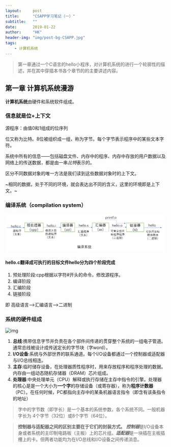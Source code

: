 ```yaml
---
layout:     post
title:      "CSAPP学习笔记（一）"
subtitle:   ""
date:       2019-01-22
author:     "HK"
header-img: "img/post-bg-CSAPP.jpg"
tags:
    - 计算机系统
---
```


>第一章通过一个C语言的hello小程序，对计算机系统的进行一个轮廓性的描述，并在其中穿插本书各个章节的的主要讲述内容。

## 第一章 计算机系统漫游

**计算机系统**由硬件和系统软件组成。

### 信息就是位+上下文

源程序：由值0和1组成的位序列

位又称为比特。8位被组织成一组，称为字节。每个字节表示程序中的某些文本字符。

系统中所有的信息——包括磁盘文件、内存中的程序、内存中存放的用户数据以及网络上的传送数据，都是由一串*比特*表示的。

区分不同数据对象的唯一方法是我们读到这些数据对象时的上下文。

~相同的数据，处于不同的环境，就会表达出不同的含义，这里的环境即是上下文。~

### 编译系统（compilation system）

![img](https://github.com/Hkaren78/Hkaren78.github.io/raw/master/img/in-post/CSAPP1/cs.png)

#### hello.c翻译成可执行的目标文件hello分为四个阶段完成

1. 预处理阶段:cpp根据以字符#开头的命令，修改源程序。
2. 编译阶段
3. 汇编阶段
4. 链接阶段

即 高级语言—>汇编语言—>二进制

### 系统的硬件组成

![img](https://github.com/Hkaren78/Hkaren78.github.io/raw/master/img/in-post/CSAPP1/post-bg-system.png)

1. **总线**:携带信息字节并负责在各个部件间传递的贯穿整个系统的一组电子管道。通常总线被设计成传送定长的字节块（字word）。
2. **I/O设备**:系统与外部世界的联系通道。每个I/O设备都通过一个控制器或适配器与I/O总线相连。
3. **主存**:临时储存设备，在处理器质性程序时，用来存放程序和程序处理的数据。内存由一组动态随机存储器（DRAM）芯片组成。
4. **处理器**:中央处理单元（CPU）解释或执行存储在主存中指令的引擎。处理器的核心是是一个大小为**一个字**的存储设备（或寄存器），称为**程序计数器**（PC）。在任何时候，PC都指向主存中的某条机器语言指令（即含有该条指令的地址）

>字中的字节数（即字长）是一个基本的系统参数，各个系统不同。一般机器字长为 4个字节（32位）或8个字节（64位）。

>**控制器与适配器之间的区别主要在于它们的封装方式。** ***控制器***是I/O设备本身或者系统的主印制电路板（主板）上的芯片组。***适配器***是一块插在主板插槽上的卡。但两者功能均为在I/O总线和I/O设备之间传递消息。